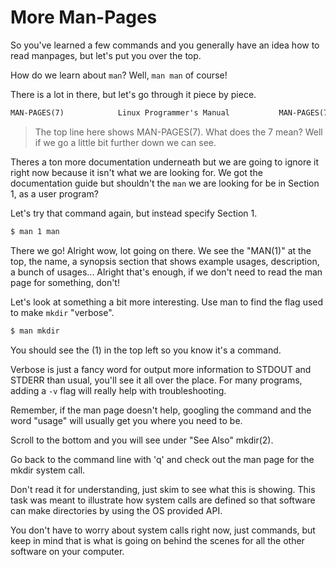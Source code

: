 # More Man-Pages

So you've learned a few commands and you generally have an idea how to
read manpages, but let's put you over the top.

How do we learn about `man`? Well, `man man` of course!

There is a lot in there, but let's go through it piece by piece.

``` default
MAN-PAGES(7)            Linux Programmer's Manual           MAN-PAGES(7)
```

> The top line here shows MAN-PAGES(7). What does the 7 mean? Well if we
> go a little bit further down we can see.

Theres a ton more documentation underneath but we are going to ignore it
right now because it isn't what we are looking for. We got the
documentation guide but shouldn't the `man` we are looking for be in
Section 1, as a user program?

Let's try that command again, but instead specify Section 1.

``` default
$ man 1 man
```

There we go! Alright wow, lot going on there. We see the "MAN(1)" at the
top, the name, a synopsis section that shows example usages,
description, a bunch of usages... Alright that's enough, if we don't
need to read the man page for something, don't!

Let's look at something a bit more interesting. Use man to find the flag
used to make `mkdir` "verbose".

``` default
$ man mkdir
```

You should see the (1) in the top left so you know it's a command.

Verbose is just a fancy word for output more information to STDOUT and
STDERR than usual, you'll see it all over the place. For many programs,
adding a `-v` flag will really help with troubleshooting.

Remember, if the man page doesn't help, googling the command and the
word "usage" will usually get you where you need to be.

Scroll to the bottom and you will see under "See Also" mkdir(2).

Go back to the command line with 'q' and check out the man page for the
mkdir system call.

Don't read it for understanding, just skim to see what this is showing.
This task was meant to illustrate how system calls are defined so that
software can make directories by using the OS provided API.

You don't have to worry about system calls right now, just commands, but
keep in mind that is what is going on behind the scenes for all the
other software on your computer.
